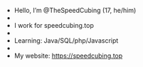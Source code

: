 - Hello, I’m @TheSpeedCubing (17, he/him)
-
- I work for speedcubing.top
-
- Learning: Java/SQL/php/Javascript
-
- My website: https://speedcubing.top
<!---
TheSpeedCubing/TheSpeedCubing is a ✨ special ✨ repository because its `README.md` (this file) appears on your GitHub profile.
You can click the Preview link to take a look at your changes.
--->
